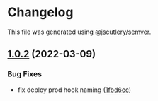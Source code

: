 # Changelog

This file was generated using [@jscutlery/semver](https://github.com/jscutlery/semver).

## [1.0.2](https://github.com/gnosis/safe-react-apps/compare/compound-1.0.1...compound-1.0.2) (2022-03-09)


### Bug Fixes

* fix deploy prod hook naming ([1fbd6cc](https://github.com/gnosis/safe-react-apps/commit/1fbd6cc92fa49a88c55b278a3e8cdbb71d38600e))
